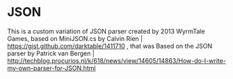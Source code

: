 # JSON
This is a custom variation of JSON parser created by 2013 WyrmTale Games, based on MiniJSON.cs by Calvin Rien | https://gist.github.com/darktable/1411710 , that was Based on the JSON parser by Patrick van Bergen | http://techblog.procurios.nl/k/618/news/view/14605/14863/How-do-I-write-my-own-parser-for-JSON.html
